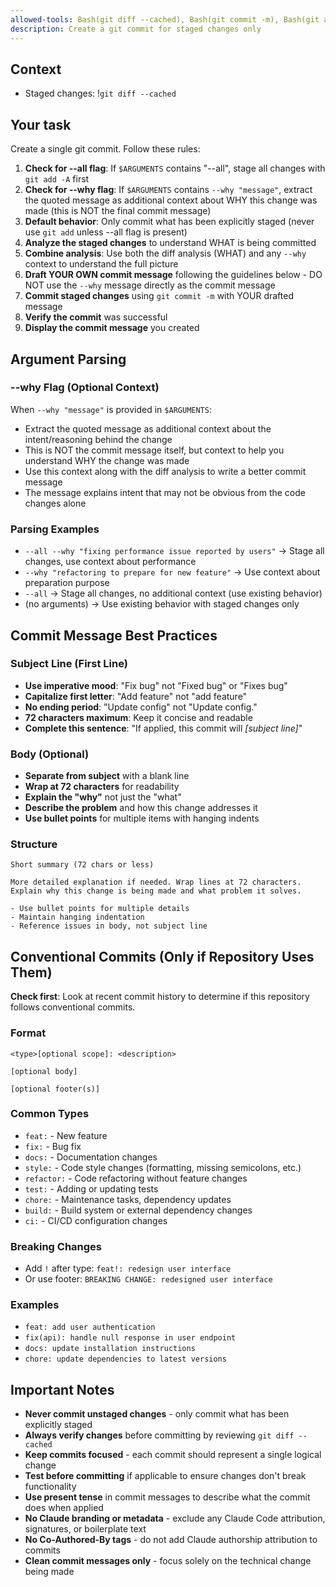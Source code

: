 ```yaml
---
allowed-tools: Bash(git diff --cached), Bash(git commit -m), Bash(git add -A)
description: Create a git commit for staged changes only
---
```


## Context

- Staged changes: !`git diff --cached`

## Your task

Create a single git commit. Follow these rules:

1. **Check for --all flag**: If `$ARGUMENTS` contains "--all", stage all changes with `git add -A` first
2. **Check for --why flag**: If `$ARGUMENTS` contains `--why "message"`, extract the quoted message as additional context about WHY this change was made (this is NOT the final commit message)
3. **Default behavior**: Only commit what has been explicitly staged (never use `git add` unless --all flag is present)
4. **Analyze the staged changes** to understand WHAT is being committed
5. **Combine analysis**: Use both the diff analysis (WHAT) and any `--why` context to understand the full picture
6. **Draft YOUR OWN commit message** following the guidelines below - DO NOT use the `--why` message directly as the commit message
7. **Commit staged changes** using `git commit -m` with YOUR drafted message
8. **Verify the commit** was successful
9. **Display the commit message** you created

## Argument Parsing

### --why Flag (Optional Context)

When `--why "message"` is provided in `$ARGUMENTS`:
- Extract the quoted message as additional context about the intent/reasoning behind the change
- This is NOT the commit message itself, but context to help you understand WHY the change was made
- Use this context along with the diff analysis to write a better commit message
- The message explains intent that may not be obvious from the code changes alone

### Parsing Examples

- `--all --why "fixing performance issue reported by users"` → Stage all changes, use context about performance
- `--why "refactoring to prepare for new feature"` → Use context about preparation purpose
- `--all` → Stage all changes, no additional context (use existing behavior)
- (no arguments) → Use existing behavior with staged changes only

## Commit Message Best Practices

### Subject Line (First Line)

- **Use imperative mood**: "Fix bug" not "Fixed bug" or "Fixes bug"
- **Capitalize first letter**: "Add feature" not "add feature"
- **No ending period**: "Update config" not "Update config."
- **72 characters maximum**: Keep it concise and readable
- **Complete this sentence**: "If applied, this commit will _[subject line]_"

### Body (Optional)

- **Separate from subject** with a blank line
- **Wrap at 72 characters** for readability
- **Explain the "why"** not just the "what"
- **Describe the problem** and how this change addresses it
- **Use bullet points** for multiple items with hanging indents

### Structure

```
Short summary (72 chars or less)

More detailed explanation if needed. Wrap lines at 72 characters.
Explain why this change is being made and what problem it solves.

- Use bullet points for multiple details
- Maintain hanging indentation
- Reference issues in body, not subject line
```

## Conventional Commits (Only if Repository Uses Them)

**Check first**: Look at recent commit history to determine if this repository follows conventional
commits.

### Format

```
<type>[optional scope]: <description>

[optional body]

[optional footer(s)]
```

### Common Types

- `feat:` - New feature
- `fix:` - Bug fix
- `docs:` - Documentation changes
- `style:` - Code style changes (formatting, missing semicolons, etc.)
- `refactor:` - Code refactoring without feature changes
- `test:` - Adding or updating tests
- `chore:` - Maintenance tasks, dependency updates
- `build:` - Build system or external dependency changes
- `ci:` - CI/CD configuration changes

### Breaking Changes

- Add `!` after type: `feat!: redesign user interface`
- Or use footer: `BREAKING CHANGE: redesigned user interface`

### Examples

- `feat: add user authentication`
- `fix(api): handle null response in user endpoint`
- `docs: update installation instructions`
- `chore: update dependencies to latest versions`

## Important Notes

- **Never commit unstaged changes** - only commit what has been explicitly staged
- **Always verify changes** before committing by reviewing `git diff --cached`
- **Keep commits focused** - each commit should represent a single logical change
- **Test before committing** if applicable to ensure changes don't break functionality
- **Use present tense** in commit messages to describe what the commit does when applied
- **No Claude branding or metadata** - exclude any Claude Code attribution, signatures, or
  boilerplate text
- **No Co-Authored-By tags** - do not add Claude authorship attribution to commits
- **Clean commit messages only** - focus solely on the technical change being made
